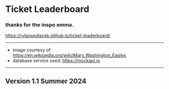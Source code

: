 <h1>Ticket Leaderboard</h1>

 <h3>thanks for the inspo emma.</h3>

https://rylansedlacek.github.io/ticket-leaderboard/

-----------------------------------------------
- image courtesy of: https://en.wikipedia.org/wiki/Mary_Washington_Eagles
- database service used: https://mockapi.io

-------------------------------------------------
<h2>Version 1.1 Summer 2024</h2>
